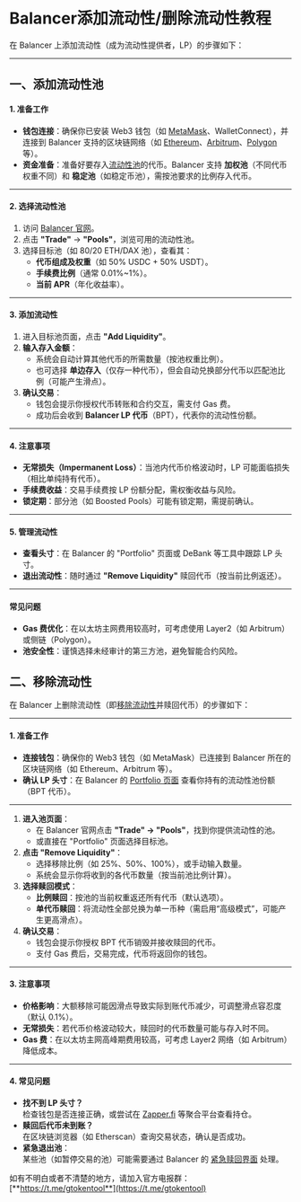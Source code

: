 # Balancer添加流动性/删除流动性教程

在 Balancer 上添加流动性（成为流动性提供者，LP）的步骤如下：

***

## **一、添加流动性池**

#### **1. 准备工作**

* **钱包连接**：确保你已安装 Web3 钱包（如 [MetaMask](../../supplementary-information/metamask-installation.md)、WalletConnect），并连接到 Balancer 支持的区块链网络（如 [Ethereum](../../token-creation/eth-token-creation.md)、[Arbitrum](../../token-creation/arb-token-creation.md)、[Polygon](polygon-shi-shen-me-polygon-qu-zhong-xin-hua-shen-me-yi-si.md) 等）。
* **资金准备**：准备好要存入[流动性池](../../decentralized-trading/create-liquidity.md)的代币。Balancer 支持 **加权池**（不同代币权重不同）和 **稳定池**（如稳定币池），需按池要求的比例存入代币。

***

#### **2. 选择流动性池**

1. 访问 [Balancer 官网](https://balancer.fi/)。
2. 点击 **"Trade"** → **"Pools"**，浏览可用的流动性池。
3. 选择目标池（如 80/20 ETH/DAX 池），查看其：
   * **代币组成及权重**（如 50% USDC + 50% USDT）。
   * **手续费比例**（通常 0.01%\~1%）。
   * **当前 APR**（年化收益率）。

***

#### **3. 添加流动性**

1. 进入目标池页面，点击 **"Add Liquidity"**。
2. **输入存入金额**：
   * 系统会自动计算其他代币的所需数量（按池权重比例）。
   * 也可选择 **单边存入**（仅存一种代币），但会自动兑换部分代币以匹配池比例（可能产生滑点）。
3. **确认交易**：
   * 钱包会提示你授权代币转账和合约交互，需支付 Gas 费。
   * 成功后会收到 **Balancer LP 代币**（BPT），代表你的流动性份额。

***

#### **4. 注意事项**

* **无常损失（Impermanent Loss）**：当池内代币价格波动时，LP 可能面临损失（相比单纯持有代币）。
* **手续费收益**：交易手续费按 LP 份额分配，需权衡收益与风险。
* **锁定期**：部分池（如 Boosted Pools）可能有锁定期，需提前确认。

***

#### **5. 管理流动性**

* **查看头寸**：在 Balancer 的 "Portfolio" 页面或 DeBank 等工具中跟踪 LP 头寸。
* **退出流动性**：随时通过 **"Remove Liquidity"** 赎回代币（按当前比例返还）。

***

#### **常见问题**

* **Gas 费优化**：在以太坊主网费用较高时，可考虑使用 Layer2（如 Arbitrum）或侧链（Polygon）。
* **池安全性**：谨慎选择未经审计的第三方池，避免智能合约风险。

## **二、移除流动性**

在 Balancer 上删除流动性（即[移除流动性](../../solana/auxiliary-tutorial/raydium-v3-add-liquidity-remove-liquidity.md)并赎回代币）的步骤如下：

***

#### **1. 准备工作**

* **连接钱包**：确保你的 Web3 钱包（如 MetaMask）已连接到 Balancer 所在的区块链网络（如 Ethereum、Arbitrum 等）。
* **确认 LP 头寸**：在 Balancer 的 [Portfolio 页面](https://balancer.fi/portfolio/) 查看你持有的流动性池份额（BPT 代币）。

***

1. **进入池页面**：
   * 在 Balancer 官网点击 **"Trade" → "Pools"**，找到你提供流动性的池。
   * 或直接在 "Portfolio" 页面选择目标池。
2. **点击 "Remove Liquidity"**：
   * 选择移除比例（如 25%、50%、100%），或手动输入数量。
   * 系统会显示你将收到的各代币数量（按当前池比例计算）。
3. **选择赎回模式**：
   * **比例赎回**：按池的当前权重返还所有代币（默认选项）。
   * **单代币赎回**：将流动性全部兑换为单一币种（需启用“高级模式”，可能产生更高滑点）。
4. **确认交易**：
   * 钱包会提示你授权 BPT 代币销毁并接收赎回的代币。
   * 支付 Gas 费后，交易完成，代币将返回你的钱包。

***

#### **3. 注意事项**

* **价格影响**：大额移除可能因滑点导致实际到账代币减少，可调整滑点容忍度（默认 0.1%）。
* **无常损失**：若代币价格波动较大，赎回时的代币数量可能与存入时不同。
* **Gas 费**：在以太坊主网高峰期费用较高，可考虑 Layer2 网络（如 Arbitrum）降低成本。

***

#### **4. 常见问题**

* **找不到 LP 头寸？**\
  检查钱包是否连接正确，或尝试在 [Zapper.fi](https://zapper.xyz/) 等聚合平台查看持仓。
* **赎回后代币未到账？**\
  在区块链浏览器（如 Etherscan）查询交易状态，确认是否成功。
* **紧急退出池**：\
  某些池（如暂停交易的池）可能需要通过 Balancer 的 [紧急赎回界面](https://balancer.fi/emergency/) 处理。

如有不明白或者不清楚的地方，请加入官方电报群：[**https://t.me/gtokentool**](https://t.me/gtokentool)
